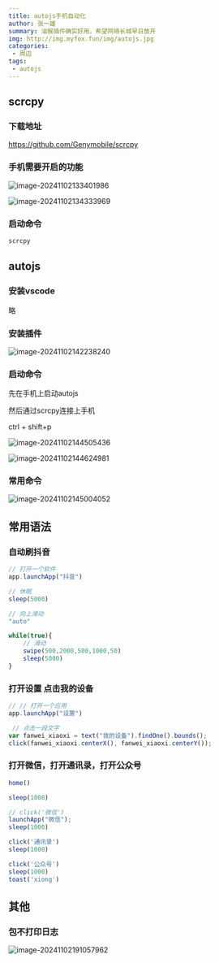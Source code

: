 ```yaml
---
title: autojs手机自动化
author: 张一雄
summary: 油猴插件确实好用，希望网络长城早日放开
img: http://img.myfox.fun/img/autojs.jpg
categories:
 - 周边
tags:
 - autojs
---
```


## scrcpy

### 下载地址

https://github.com/Genymobile/scrcpy

### 手机需要开启的功能

![image-20241102133401986](https://img.myfox.fun/img/image-20241102133401986.png)

![image-20241102134333969](https://img.myfox.fun/img/image-20241102134333969.png)

### 启动命令

```sh
scrcpy
```

## autojs

### 安装vscode

略

### 安装插件

![image-20241102142238240](https://img.myfox.fun/img/image-20241102142238240.png)

### 启动命令

先在手机上启动autojs

然后通过scrcpy连接上手机

ctrl + shift+p

![image-20241102144505436](https://img.myfox.fun/img/image-20241102144505436.png)

![image-20241102144624981](https://img.myfox.fun/img/image-20241102144624981.png)

### 常用命令

![image-20241102145004052](https://img.myfox.fun/img/image-20241102145004052.png)

## 常用语法

### 自动刷抖音

```js
// 打开一个软件
app.launchApp("抖音")

// 休眠
sleep(5000)

// 向上滑动
"auto"

while(true){
    // 滑动
    swipe(500,2000,500,1000,50)
    sleep(5000)
}
```

### 打开设置  点击我的设备

```js
// // 打开一个应用
app.launchApp("设置") 

 // 点击一段文字
var fanwei_xiaoxi = text("我的设备").findOne().bounds(); 
click(fanwei_xiaoxi.centerX(), fanwei_xiaoxi.centerY());
```

### 打开微信，打开通讯录，打开公众号

```js
home()

sleep(1000)

// click('微信')
launchApp("微信");  
sleep(1000)

click('通讯录')
sleep(1000)

click('公众号')
sleep(1000)
toast('xiong')
```

## 其他

### 包不打印日志

![image-20241102191057962](https://img.myfox.fun/img/image-20241102191057962.png)
